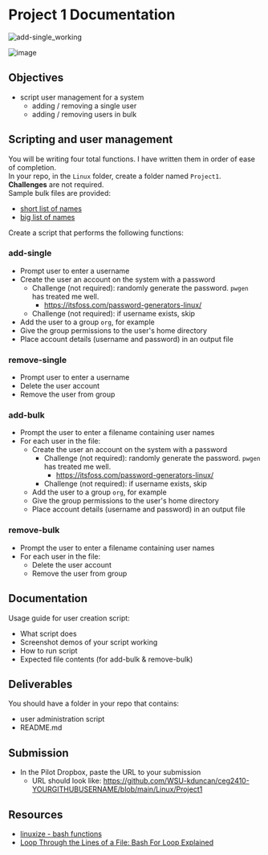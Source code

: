 # Project 1 Documentation
![add-single_working](https://user-images.githubusercontent.com/77516657/152672404-e7c96303-6ca3-48cf-b224-8fd06500e94f.PNG)

![image](https://user-images.githubusercontent.com/77516657/152672478-c447a8e0-6de2-4fe1-a3ab-51aa0143e3f8.png)


## Objectives

- script user management for a system
  - adding / removing a single user
  - adding / removing users in bulk

## Scripting and user management

You will be writing four total functions. I have written them in order of ease of completion.  
In your repo, in the `Linux` folder, create a folder named `Project1`.  
**Challenges** are not required.  
Sample bulk files are provided:

- [short list of names](short-names.txt)
- [big list of names](names.txt)

Create a script that performs the following functions:

### add-single

- Prompt user to enter a username
- Create the user an account on the system with a password
  - Challenge (not required): randomly generate the password. `pwgen` has treated me well.
    - https://itsfoss.com/password-generators-linux/
  - Challenge (not required): if username exists, skip
- Add the user to a group `org`, for example
- Give the group permissions to the user's home directory
- Place account details (username and password) in an output file

### remove-single

- Prompt user to enter a username
- Delete the user account
- Remove the user from group

### add-bulk

- Prompt the user to enter a filename containing user names
- For each user in the file:
  - Create the user an account on the system with a password
    - Challenge (not required): randomly generate the password. `pwgen` has treated me well.
      - https://itsfoss.com/password-generators-linux/
    - Challenge (not required): if username exists, skip
  - Add the user to a group `org`, for example
  - Give the group permissions to the user's home directory
  - Place account details (username and password) in an output file

### remove-bulk

- Prompt the user to enter a filename containing user names
- For each user in the file:
  - Delete the user account
  - Remove the user from group

## Documentation

Usage guide for user creation script:

- What script does
- Screenshot demos of your script working
- How to run script
- Expected file contents (for add-bulk & remove-bulk)

## Deliverables

You should have a folder in your repo that contains:

- user administration script
- README.md

## Submission

- In the Pilot Dropbox, paste the URL to your submission
  - URL should look like: https://github.com/WSU-kduncan/ceg2410-YOURGITHUBUSERNAME/blob/main/Linux/Project1

## Resources

- [linuxize - bash functions](https://linuxize.com/post/bash-functions/)
- [Loop Through the Lines of a File: Bash For Loop Explained](https://codefather.tech/blog/bash-loop-through-lines-file/)
